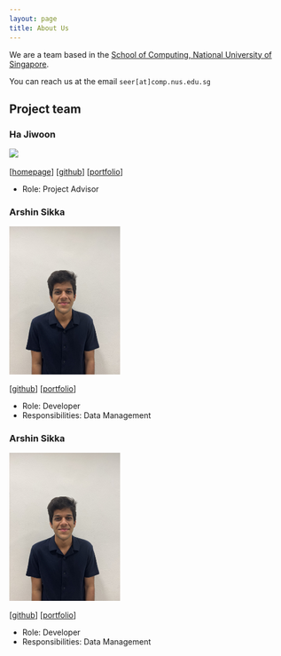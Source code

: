 ```yaml
---
layout: page
title: About Us
---
```


We are a team based in the [School of Computing, National University of Singapore](https://www.comp.nus.edu.sg).

You can reach us at the email `seer[at]comp.nus.edu.sg`

## Project team

### Ha Jiwoon

<img src="images/johndoe.png" width="200px">

[[homepage](http://www.comp.nus.edu.sg/~damithch)]
[[github](https://github.com/johndoe)]
[[portfolio](team/johndoe.md)]

* Role: Project Advisor

### Arshin Sikka

<img src="images/arshinsikka.png" width="200px">

[[github](http://github.com/arshinsikka)]
[[portfolio](team/arshinsikka.md)]

* Role: Developer
* Responsibilities: Data Management

### Arshin Sikka

<img src="images/arshinsikka.png" width="200px">

[[github](http://github.com/arshinsikka)]
[[portfolio](team/arshinsikka.md)]

* Role: Developer
* Responsibilities: Data Management





